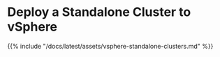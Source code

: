 # Deploy a Standalone Cluster to vSphere

{{% include "/docs/latest/assets/vsphere-standalone-clusters.md" %}}
